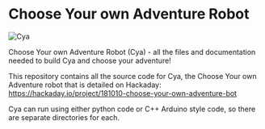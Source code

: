 # Choose Your own Adventure Robot

![Cya](https://user-images.githubusercontent.com/34964678/138538713-a7e72414-160c-42ff-8357-d56fdd33e000.jpg)

Choose Your own Adventure Robot (Cya) - all the files and documentation needed to build Cya and choose your adventure!

This repository contains all the source code for Cya, the Choose Your own Adventure robot that is detailed on Hackaday: https://hackaday.io/project/181010-choose-your-own-adventure-bot

Cya can run using either python code or C++ Arduino style code, so there are separate directories for each.
